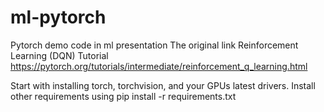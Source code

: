 # ml-pytorch
Pytorch demo code in ml presentation
The original link
Reinforcement Learning (DQN) Tutorial
https://pytorch.org/tutorials/intermediate/reinforcement_q_learning.html

Start with installing torch, torchvision, and your GPUs latest drivers. Install other requirements using pip install -r requirements.txt
